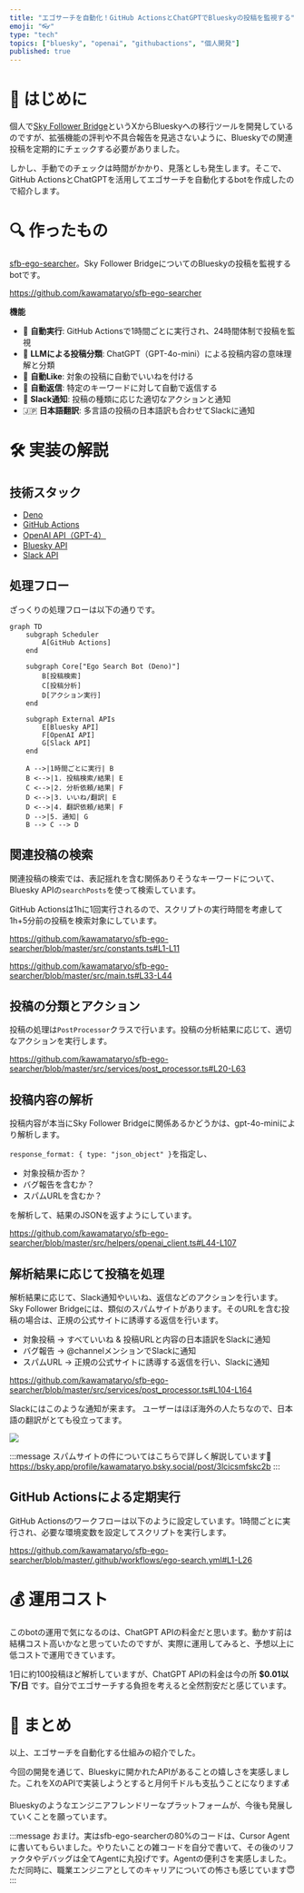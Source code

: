 ```yaml
---
title: "エゴサーチを自動化！GitHub ActionsとChatGPTでBlueskyの投稿を監視する"
emoji: "👓"
type: "tech"
topics: ["bluesky", "openai", "githubactions", "個人開発"]
published: true
---
```


# 🤖 はじめに

個人で[Sky Follower Bridge](https://www.sky-follower-bridge.dev/)というXからBlueskyへの移行ツールを開発しているのですが、拡張機能の評判や不具合報告を見逃さないように、Blueskyでの関連投稿を定期的にチェックする必要がありました。

しかし、手動でのチェックは時間がかかり、見落としも発生します。そこで、GitHub ActionsとChatGPTを活用してエゴサーチを自動化するbotを作成したので紹介します。


# 🔍 作ったもの

[sfb-ego-searcher](https://github.com/kawamataryo/sfb-ego-searcher)。Sky Follower BridgeについてのBlueskyの投稿を監視するbotです。

https://github.com/kawamataryo/sfb-ego-searcher

**機能**

- 🔄 **自動実行**: GitHub Actionsで1時間ごとに実行され、24時間体制で投稿を監視
- 🧠 **LLMによる投稿分類**: ChatGPT（GPT-4o-mini）による投稿内容の意味理解と分類
- 💖 **自動Like**: 対象の投稿に自動でいいねを付ける
- 💬 **自動返信**: 特定のキーワードに対して自動で返信する
- 📢 **Slack通知**: 投稿の種類に応じた適切なアクションと通知
- 🇯🇵 **日本語翻訳**: 多言語の投稿の日本語訳も合わせてSlackに通知


# 🛠️ 実装の解説

## 技術スタック

- [Deno](https://deno.land/) 
- [GitHub Actions](https://github.com/features/actions) 
- [OpenAI API（GPT-4）](https://openai.com/blog/openai-api) 
- [Bluesky API](https://atproto.com/docs) 
- [Slack API](https://api.slack.com/) 

## 処理フロー

ざっくりの処理フローは以下の通りです。

```mermaid
graph TD
    subgraph Scheduler
        A[GitHub Actions]
    end

    subgraph Core["Ego Search Bot (Deno)"]
        B[投稿検索]
        C[投稿分析]
        D[アクション実行]
    end

    subgraph External APIs
        E[Bluesky API]
        F[OpenAI API]
        G[Slack API]
    end

    A -->|1時間ごとに実行| B
    B <-->|1. 投稿検索/結果| E
    C <-->|2. 分析依頼/結果| F
    D <-->|3. いいね/翻訳| E
    D <-->|4. 翻訳依頼/結果| F
    D -->|5. 通知| G
    B --> C --> D
```

## 関連投稿の検索

関連投稿の検索では、表記揺れを含む関係ありそうなキーワードについて、Bluesky APIの`searchPosts`を使って検索しています。

GitHub Actionsは1hに1回実行されるので、スクリプトの実行時間を考慮して1h+5分前の投稿を検索対象にしています。

https://github.com/kawamataryo/sfb-ego-searcher/blob/master/src/constants.ts#L1-L11

https://github.com/kawamataryo/sfb-ego-searcher/blob/master/src/main.ts#L33-L44

## 投稿の分類とアクション

投稿の処理は`PostProcessor`クラスで行います。投稿の分析結果に応じて、適切なアクションを実行します。

https://github.com/kawamataryo/sfb-ego-searcher/blob/master/src/services/post_processor.ts#L20-L63

## 投稿内容の解析

投稿内容が本当にSky Follower Bridgeに関係あるかどうかは、gpt-4o-miniにより解析します。

`response_format: { type: "json_object" }`を指定し、

- 対象投稿か否か？
- バグ報告を含むか？
- スパムURLを含むか？

を解析して、結果のJSONを返すようにしています。

https://github.com/kawamataryo/sfb-ego-searcher/blob/master/src/helpers/openai_client.ts#L44-L107

## 解析結果に応じて投稿を処理

解析結果に応じて、Slack通知やいいね、返信などのアクションを行います。
Sky Follower Bridgeには、類似のスパムサイトがあります。そのURLを含む投稿の場合は、正規の公式サイトに誘導する返信を行います。

- 対象投稿 -> すべていいね & 投稿URLと内容の日本語訳をSlackに通知
- バグ報告 -> @channelメンションでSlackに通知
- スパムURL -> 正規の公式サイトに誘導する返信を行い、Slackに通知

https://github.com/kawamataryo/sfb-ego-searcher/blob/master/src/services/post_processor.ts#L104-L164

Slackにはこのような通知が来ます。
ユーザーはほぼ海外の人たちなので、日本語の翻訳がとても役立ってます。

![](/images/ego-searcher/2025-01-12-14-13-29.png)

:::message
スパムサイトの件についてはこちらで詳しく解説しています🥲
https://bsky.app/profile/kawamataryo.bsky.social/post/3lcicsmfskc2b
:::


## GitHub Actionsによる定期実行

GitHub Actionsのワークフローは以下のように設定しています。1時間ごとに実行され、必要な環境変数を設定してスクリプトを実行します。

https://github.com/kawamataryo/sfb-ego-searcher/blob/master/.github/workflows/ego-search.yml#L1-L26

 
# 💰 運用コスト

このbotの運用で気になるのは、ChatGPT APIの料金だと思います。動かす前は結構コスト高いかなと思っていたのですが、実際に運用してみると、予想以上に低コストで運用できています。

1日に約100投稿ほど解析していますが、ChatGPT APIの料金は今の所 **$0.01以下/日** です。自分でエゴサーチする負担を考えると全然割安だと感じています。

# 🦋 まとめ

以上、エゴサーチを自動化する仕組みの紹介でした。

今回の開発を通じて、Blueskyに開かれたAPIがあることの嬉しさを実感しました。これをXのAPIで実装しようとすると月何千ドルも支払うことになります💰

Blueskyのようなエンジニアフレンドリーなプラットフォームが、今後も発展していくことを願っています。

:::message
おまけ。実はsfb-ego-searcherの80%のコードは、Cursor Agentに書いてもらいました。やりたいことの雑コードを自分で書いて、その後のリファクタやデバッグは全てAgentに丸投げです。Agentの便利さを実感しました。ただ同時に、職業エンジニアとしてのキャリアについての怖さも感じています😇
:::
